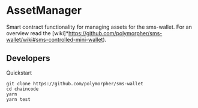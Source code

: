 # AssetManager 

Smart contract functionality for managing assets for the sms-wallet.
For an overview read the [wiki]*https://github.com/polymorpher/sms-wallet/wiki#sms-controlled-mini-wallet).

## Developers 

Quickstart
```
git clone https://github.com/polymorpher/sms-wallet
cd chaincode
yarn 
yarn test
```




